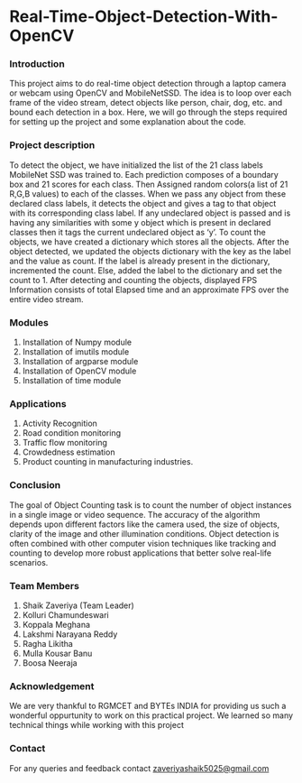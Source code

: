 # Real-Time-Object-Detection-With-OpenCV

### Introduction

This project aims to do real-time object detection through a laptop camera or webcam using OpenCV and MobileNetSSD. The idea is to loop over each frame of the video stream, detect objects like person, chair, dog, etc. and bound each detection in a box.
Here, we will go through the steps required for setting up the project and some explanation about the code.

### Project description
To detect the object, we have initialized the list of the 21 class labels MobileNet SSD was trained to. Each prediction composes of a boundary box and 21 scores for each class. Then Assigned random colors(a list of 21 R,G,B values) to each of the classes. When we pass any object from these declared class labels, it detects the object and gives a tag to that object with its corresponding class label. If any undeclared object is passed and is having any similarities with some y object which is present in declared classes then it tags the current undeclared object as ‘y’.
To count the objects, we have created a dictionary which stores all the objects. After the object detected, we updated the objects dictionary with the key as the label and the value as count. If the label is already present in the dictionary, incremented the count. Else, added the label to the dictionary and set the count to 1.
After detecting and counting the objects, displayed FPS Information consists of total Elapsed time and an approximate FPS over the entire video stream.

### Modules
1. Installation of Numpy module
2. Installation of imutils module
3. Installation of argparse module
4. Installation of OpenCV module
5. Installation of time module

### Applications
1. Activity Recognition
2. Road condition monitoring  
3. Traffic flow monitoring
4. Crowdedness estimation
5. Product counting in manufacturing industries.

### Conclusion
The goal of Object Counting task is to count the number of object instances in a single image or video sequence. The accuracy of the algorithm depends upon different factors like the camera used, the size of objects, clarity of the image and other illumination conditions.  Object detection is often combined with other computer vision techniques like tracking and counting to develop more robust applications that better solve real-life scenarios.


### Team Members
1. Shaik Zaveriya (Team Leader)
2. Kolluri Chamundeswari
3. Koppala Meghana
4. Lakshmi Narayana Reddy
5. Ragha Likitha
6. Mulla Kousar Banu
7. Boosa Neeraja


### Acknowledgement
We are very thankful to RGMCET and BYTEs INDIA for providing us such a wonderful oppurtunity to work on this practical project. We learned so many technical things while working with this project 


### Contact
For any queries and feedback contact
zaveriyashaik5025@gmail.com
